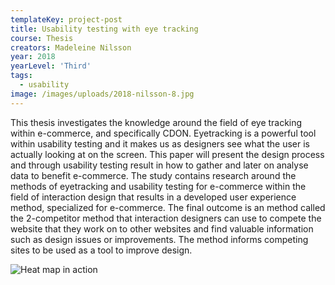 ```yaml
---
templateKey: project-post
title: Usability testing with eye tracking
course: Thesis
creators: Madeleine Nilsson
year: 2018
yearLevel: 'Third'
tags:
  - usability
image: /images/uploads/2018-nilsson-8.jpg
---
```


This thesis investigates the knowledge around the field of eye tracking within e-commerce, and specifically CDON. Eyetracking is a powerful tool within usability testing and it makes us as designers see what the user is actually looking at on the screen. This paper will present the design process and through usability testing result in how to gather and later on analyse data to benefit e-commerce. The study contains research around the methods of eyetracking and usability testing for e-commerce within the field of interaction design that results in a developed user experience method, specialized for e-commerce. The final outcome is an method called the 2-competitor method that interaction designers can use to compete the website that they work on to other websites and find valuable information such as design issues or improvements. The method informs competing sites to be used as a tool to improve design.

![Heat map in action](/images/uploads/2018-nilsson-8.jpg 'Heat map in action')
